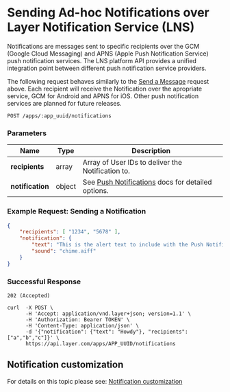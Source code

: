 # Sending Ad-hoc Notifications over Layer Notification Service (LNS)

Notifications are messages sent to specific recipients over the GCM (Google Cloud Messaging) and APNS (Apple Push Notification Service) push notification services. The LNS platform API provides a unified integration point between different push notification service providers.

The following request behaves similarly to the [Send a Message](#send-a-message) request above.  Each recipient will receive the Notification over the apropriate service, GCM for Android and APNS for iOS. Other push notification services are planned for future releases.

```request
POST /apps/:app_uuid/notifications
```

### Parameters

| Name         |    Type     |  Description  |
|--------------|-------------|---------------|
| **recipients** | array | Array of User IDs to deliver the Notification to. |
| **notification** | object | See [Push Notifications](https://developer.layer.com/docs/platform/misc#notification-customization) docs for detailed options. |

### Example Request: Sending a Notification

```json
{
    "recipients": [ "1234", "5678" ],
    "notification": {
        "text": "This is the alert text to include with the Push Notification.",
        "sound": "chime.aiff"
    }
}
```

### Successful Response

`202 (Accepted)`

```console
curl  -X POST \
      -H 'Accept: application/vnd.layer+json; version=1.1' \
      -H 'Authorization: Bearer TOKEN' \
      -H 'Content-Type: application/json' \
      -d '{"notification": {"text": "Howdy"}, "recipients": ["a","b","c"]}' \
      https://api.layer.com/apps/APP_UUID/notifications
```

## Notification customization

For details on this topic please see: [Notification customization](notification-customization.md)

